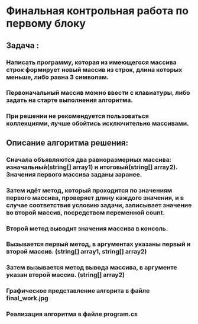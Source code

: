 # Финальная контрольная работа по первому блоку
## Задача :
### Написать программу, которая из имеющегося массива строк формирует новый массив из строк, длина которых меньше, либо равна 3 символам. 
### Первоначальный массив можно ввести с клавиатуры, либо задать на старте выполнения алгоритма.
### При решении не рекомендуется пользоваться коллекциями, лучше обойтись исключительно массивами.

## Описание алгоритма решения:
### Сначала объявляются два равноразмерных массива: изначальный(string[] array1) и итоговый(string[] array2). Значения первого массива заданы заранее.
### Затем идёт метод, который проходится по значениям первого массива, проверяет длину каждого значения, и в случае соответствия условию задачи, записывает значение во второй массив, посредством переменной count.
### Второй метод выводит значения массива в консоль.
### Вызывается первый метод, в аргументах указаны первый и второй массив. (string[] array1, string[] array2)
### Затем вызывается метод вывода массива, в аргументе указан второй массив. (string[] array2)
### Графическое представление алгорита в файле final_work.jpg
### Реализация алгоритма в файле program.cs